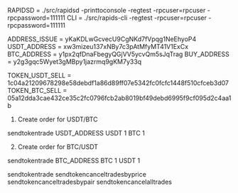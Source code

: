 RAPIDSD = ./src/rapidsd -printtoconsole -regtest -rpcuser=rpcuser -rpcpassword=111111
CLI = ./src/rapids-cli -regtest -rpcuser=rpcuser -rpcpassword=111111

ADDRESS_ISSUE = yKaKDLwGcvecU9CgNKd7fVpqg1NeEhyoP4
USDT_ADDRESS = xw3mizeu137xNBy7c3pAtMfyMT41V1ExCx
BTC_ADDRESS = y1px2qfDnaFbegyQGjVV5ycvQm5sJqTrag
BUY_ADDRESS = y2g3gqc5Wyet3gMBpy1jazrmq9gKM7y33q

TOKEN_USDT_SELL = 1c04a21209678298e58debdf1a86d89ff07e5342fc0fcfc1448f510cfceb3d07
TOKEN_BTC_SELL = 05a12dda3cae432ce35c2fc0796fcb2ab8019bf49debd6995f9cf095d2c4aa1b


1) Create order for USDT/BTC

sendtokentrade USDT_ADDRESS USDT 1 BTC 1


2) Create order for BTC/USDT

sendtokentrade BTC_ADDRESS BTC 1 USDT 1



sendtokentrade
sendtokencanceltradesbyprice
sendtokencanceltradesbypair
sendtokencancelalltrades
